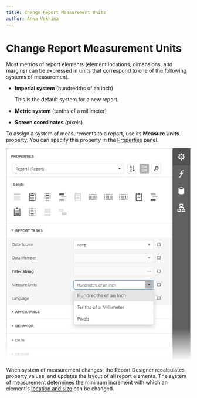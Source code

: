 ```yaml
---
title: Change Report Measurement Units
author: Anna Vekhina
---
```

# Change Report Measurement Units

Most metrics of report elements (element locations, dimensions, and margins) can be expressed in units that correspond to one of the following systems of measurement.

* **Imperial system** (hundredths of an inch)
	
	This is the default system for a new report.
* **Metric system** (tenths of a millimeter)
* **Screen coordinates** (pixels)

To assign a system of measurements to a report, use its **Measure Units** property. You can specify this property in the [Properties](../report-designer-tools/ui-panels/properties-panel.md) panel.

![](../../../images/eurd-web-measure-units-in-properties-panel.png)

When system of measurement changes, the Report Designer recalculates property values, and updates the layout of all report elements. The system of measurement determines the minimum increment with which an element's [location and size](../use-report-elements/manipulate-report-elements/arrange-report-controls.md) can be changed.